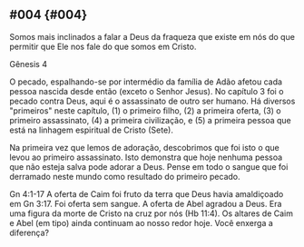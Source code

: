 ## #004 {#004}

Somos mais inclinados a falar a Deus da fraqueza que existe em nós do que permitir que Ele nos fale do que somos em Cristo.

Gênesis 4

O pecado, espalhando-se por intermédio da família de Adão afetou cada pessoa nascida desde então (exceto o Senhor Jesus). No capítulo 3 foi o pecado contra Deus, aqui é o assassinato de outro ser humano. Há diversos &quot;primeiros&quot; neste capítulo, (1) o primeiro filho, (2) a primeira oferta, (3) o primeiro assassinato, (4) a primeira civilização, e (5) a primeira pessoa que está na linhagem espiritual de Cristo (Sete).

Na primeira vez que lemos de adoração, descobrimos que foi isto o que levou ao primeiro assassinato. Isto demonstra que hoje nenhuma pessoa que não esteja salva pode adorar a Deus. Pense em todo o sangue que foi derramado neste mundo como resultado do primeiro pecado.

Gn 4:1-17 A oferta de Caim foi fruto da terra que Deus havia amaldiçoado em Gn 3:17\. Foi oferta sem sangue. A oferta de Abel agradou a Deus. Era uma figura da morte de Cristo na cruz por nós (Hb 11:4). Os altares de Caim e Abel (em tipo) ainda continuam ao nosso redor hoje. Você enxerga a diferença?